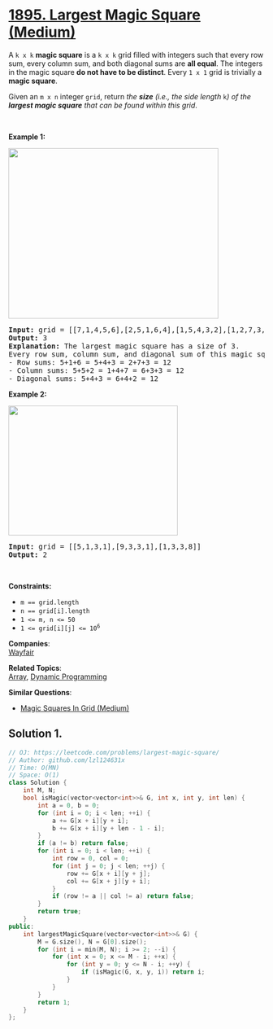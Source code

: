 # [1895. Largest Magic Square (Medium)](https://leetcode.com/problems/largest-magic-square/)

<p>A <code>k x k</code> <strong>magic square</strong> is a <code>k x k</code> grid filled with integers such that every row sum, every column sum, and both diagonal sums are <strong>all equal</strong>. The integers in the magic square <strong>do not have to be distinct</strong>. Every <code>1 x 1</code> grid is trivially a <strong>magic square</strong>.</p>

<p>Given an <code>m x n</code> integer <code>grid</code>, return <em>the <strong>size</strong> (i.e., the side length </em><code>k</code><em>) of the <strong>largest magic square</strong> that can be found within this grid</em>.</p>

<p>&nbsp;</p>
<p><strong>Example 1:</strong></p>
<img alt="" src="https://assets.leetcode.com/uploads/2021/05/29/magicsquare-grid.jpg" style="width: 413px; height: 335px;">
<pre><strong>Input:</strong> grid = [[7,1,4,5,6],[2,5,1,6,4],[1,5,4,3,2],[1,2,7,3,4]]
<strong>Output:</strong> 3
<strong>Explanation:</strong> The largest magic square has a size of 3.
Every row sum, column sum, and diagonal sum of this magic square is equal to 12.
- Row sums: 5+1+6 = 5+4+3 = 2+7+3 = 12
- Column sums: 5+5+2 = 1+4+7 = 6+3+3 = 12
- Diagonal sums: 5+4+3 = 6+4+2 = 12
</pre>

<p><strong>Example 2:</strong></p>
<img alt="" src="https://assets.leetcode.com/uploads/2021/05/29/magicsquare2-grid.jpg" style="width: 333px; height: 255px;">
<pre><strong>Input:</strong> grid = [[5,1,3,1],[9,3,3,1],[1,3,3,8]]
<strong>Output:</strong> 2
</pre>

<p>&nbsp;</p>
<p><strong>Constraints:</strong></p>

<ul>
	<li><code>m == grid.length</code></li>
	<li><code>n == grid[i].length</code></li>
	<li><code>1 &lt;= m, n &lt;= 50</code></li>
	<li><code>1 &lt;= grid[i][j] &lt;= 10<sup>6</sup></code></li>
</ul>


**Companies**:  
[Wayfair](https://leetcode.com/company/wayfair)

**Related Topics**:  
[Array](https://leetcode.com/tag/array/), [Dynamic Programming](https://leetcode.com/tag/dynamic-programming/)

**Similar Questions**:
* [Magic Squares In Grid (Medium)](https://leetcode.com/problems/magic-squares-in-grid/)

## Solution 1.

```cpp
// OJ: https://leetcode.com/problems/largest-magic-square/
// Author: github.com/lzl124631x
// Time: O(MN)
// Space: O(1)
class Solution {
    int M, N;
    bool isMagic(vector<vector<int>>& G, int x, int y, int len) {
        int a = 0, b = 0;
        for (int i = 0; i < len; ++i) {
            a += G[x + i][y + i];
            b += G[x + i][y + len - 1 - i];
        }
        if (a != b) return false;
        for (int i = 0; i < len; ++i) {
            int row = 0, col = 0;
            for (int j = 0; j < len; ++j) {
                row += G[x + i][y + j];
                col += G[x + j][y + i];
            }
            if (row != a || col != a) return false;
        }
        return true;
    }
public:
    int largestMagicSquare(vector<vector<int>>& G) {
        M = G.size(), N = G[0].size();
        for (int i = min(M, N); i >= 2; --i) {
            for (int x = 0; x <= M - i; ++x) {
                for (int y = 0; y <= N - i; ++y) {
                    if (isMagic(G, x, y, i)) return i;
                }
            }
        }
        return 1;
    }
};
```